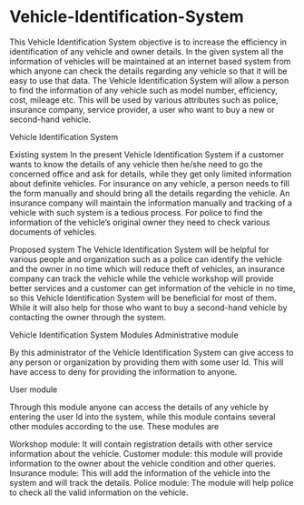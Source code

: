 # Vehicle-Identification-System
This Vehicle Identification System objective is to increase the efficiency in identification of any vehicle and owner details. In the given system all the information of vehicles will be maintained at an internet based system from which anyone can check the details regarding any vehicle so that it will be easy to use that data. The Vehicle Identification System will allow a person to find the information of any vehicle such as model number, efficiency, cost, mileage etc. This will be used by various attributes such as police, insurance company, service provider, a user who want to buy a new or second-hand vehicle.

Vehicle Identification System

Existing system
In the present Vehicle Identification System if a customer wants to know the details of any vehicle then he/she need to go the concerned office and ask for details, while they get only limited information about definite vehicles. For insurance on any vehicle, a person needs to fill the form manually and should bring all the details regarding the vehicle. An insurance company will maintain the information manually and tracking of a vehicle with such system is a tedious process. For police to find the information of the vehicle’s original owner they need to check various documents of vehicles.

Proposed system
The Vehicle Identification System will be helpful for various people and organization such as a police can identify the vehicle and the owner in no time which will reduce theft of vehicles, an insurance company can track the vehicle while the vehicle workshop will provide better services and a customer can get information of the vehicle in no time, so this Vehicle Identification System will be beneficial for most of them. While it will also help for those who want to buy a second-hand vehicle by contacting the owner through the system.

Vehicle Identification System Modules
Administrative module

By this administrator of the Vehicle Identification System can give access to any person or organization by providing them with some user Id. This will have access to deny for providing the information to anyone.

User module

Through this module anyone can access the details of any vehicle by entering the user Id into the system, while this module contains several other modules according to the use. These modules are

Workshop module: It will contain registration details with other service information about the vehicle.
Customer module: this module will provide information to the owner about the vehicle condition and other queries.
Insurance module: This will add the information of the vehicle into the system and will track the details.
Police module: The module will help police to check all the valid information on the vehicle.
